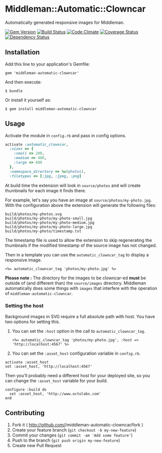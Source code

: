 # Middleman::Automatic::Clowncar

Automatically generated responsive images for Middleman.

[![Gem Version](https://badge.fury.io/rb/middleman-automatic-clowncar.png)](http://badge.fury.io/rb/middleman-automatic-clowncar)
[![Build Status](https://travis-ci.org/Octo-Labs/middleman-automatic-clowncar.png?branch=master)](https://travis-ci.org/Octo-Labs/middleman-automatic-clowncar)
[![Code Climate](https://codeclimate.com/github/Octo-Labs/middleman-automatic-clowncar.png)](https://codeclimate.com/github/Octo-Labs/middleman-automatic-clowncar)
[![Coverage Status](https://coveralls.io/repos/Octo-Labs/middleman-automatic-clowncar/badge.png?branch=master)](https://coveralls.io/r/Octo-Labs/middleman-automatic-clowncar?branch=master)
[![Dependency Status](https://gemnasium.com/Octo-Labs/middleman-automatic-clowncar.png)](https://gemnasium.com/Octo-Labs/middleman-automatic-clowncar)



## Installation

Add this line to your application's Gemfile:

    gem 'middleman-automatic-clowncar'

And then execute:

    $ bundle

Or install it yourself as:

    $ gem install middleman-automatic-clowncar

## Usage

Activate the module in `config.rb` and pass in config options.

```ruby
activate :automatic_clowncar,
  :sizes => {
    :small => 200,
    :medium => 400,
    :large => 600
  },
  :namespace_directory => %w(photos),
  :filetypes => [:jpg, :jpeg, :png]
```

At build time the extension will look in `source/photos` and will create
thumbnails for each image it finds there.

For example, let's say you have an image at
`source/photos/my-photo.jpg`. With the configuration above the extension
will generate the following files:

```
build/photos/my-photos.svg
build/photos/my-photo/my-photo-small.jpg
build/photos/my-photo/my-photo-medium.jpg
build/photos/my-photo/my-photo-large.jpg
build/photos/my-photo/timestamp.txt
```

The timestamp file is used to allow the extension to skip regenerating
the thumbnails if the modified timestamp of the source image has not changed.

Then in a template you can use the `automatic_clowncar_tag` to display a
responsive image.

```erb
<%= automatic_clowncar_tag 'photos/my-photo.jpg' %>
```

**Please note :** The directory for the images to be clowncar-ed
**must** be outside of (and different than) the `source/images`
directory.  Middleman automatically does some things with `images`
that interfere with the operation of `middleman-automatic-clowncar`.

### Setting the host

Background images in SVG require a full absolute path with host.  You
have two options for setting this.

1.  You can set the `:host` option in the call to `automatic_clowncar_tag`.

    ```
    <%= automatic_clowncar_tag 'photos/my-photo.jpg', :host => 'http://localhost:4567' %>
    ```

2.  You can set the `:asset_host` configuration variable in `config.rb`.

```
activate :asset_host
set :asset_host, 'http://localhost:4567'
```

Then you'll probably need a different host for your deployed site, so
you can change the `:asset_host` variable for your build.

```
configure :build do
  set :asset_host, 'http://www.octolabs.com'
end
```



## Contributing

1. Fork it ( http://github.com/<my-github-username>/middleman-automatic-clowncar/fork )
2. Create your feature branch (`git checkout -b my-new-feature`)
3. Commit your changes (`git commit -am 'Add some feature'`)
4. Push to the branch (`git push origin my-new-feature`)
5. Create new Pull Request
